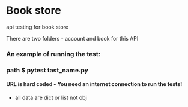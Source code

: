 # Book store

api testing for book store

There are two folders - account and book for this API

### An example of running the test:

### path $ pytest tast_name.py
#### URL is hard coded - You need an internet connection to run the tests!

* all data are dict or list 
not obj